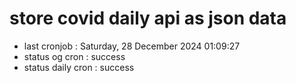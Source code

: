 # store covid daily api as json data

- last cronjob : Saturday, 28 December 2024 01:09:27
- status og cron : success
- status daily cron : success
      
      